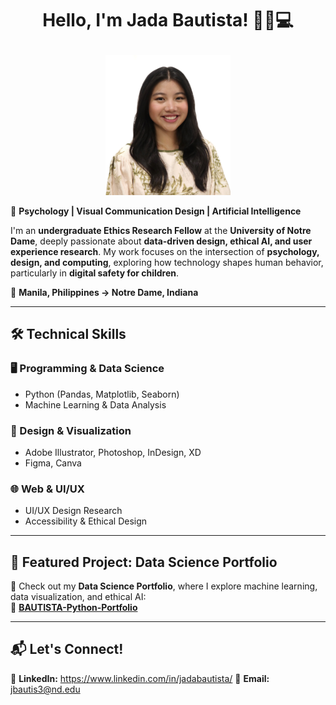 # <p align="center">Hello, I'm Jada Bautista! 🎨🌐💻</p>

<p align="center">
  <img src="profile.png" alt="Jada Bautista" width="200px">
</p>

🚀 **Psychology | Visual Communication Design | Artificial Intelligence**

I'm an **undergraduate Ethics Research Fellow** at the **University of Notre Dame**, deeply passionate about **data-driven design, ethical AI, and user experience research**. My work focuses on the intersection of **psychology, design, and computing**, exploring how technology shapes human behavior, particularly in **digital safety for children**.

📍 **Manila, Philippines → Notre Dame, Indiana**

---

## 🛠️ Technical Skills  
### 🖥️ Programming & Data Science  
- Python (Pandas, Matplotlib, Seaborn)  
- Machine Learning & Data Analysis  

### 🎨 Design & Visualization  
- Adobe Illustrator, Photoshop, InDesign, XD  
- Figma, Canva

### 🌐 Web & UI/UX  
- UI/UX Design Research  
- Accessibility & Ethical Design  

---

## 📂 Featured Project: Data Science Portfolio  
🎯 Check out my **Data Science Portfolio**, where I explore machine learning, data visualization, and ethical AI:  
🔗 **[BAUTISTA-Python-Portfolio](https://github.com/jadabau/BAUTISTA-Python-Portfolio)**  

---

## 📬 Let's Connect!  
💼 **LinkedIn:** https://www.linkedin.com/in/jadabautista/
📧 **Email:** jbautis3@nd.edu
